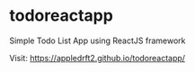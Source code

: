 # todoreactapp
Simple Todo List App using ReactJS framework

Visit: https://appledrft2.github.io/todoreactapp/
